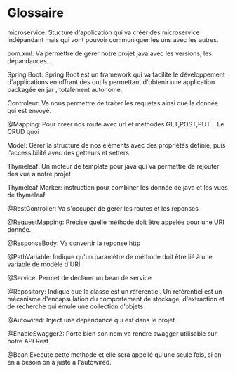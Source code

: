 # Glossaire

microservice: Stucture d'application qui va créer des microservice indépandant mais qui vont pouvoir communiquer les uns avec les autres. 

pom.xml: Va permettre de gerer notre projet java avec les versions, les dépandances...

Spring Boot: Spring Boot est un framework qui va facilite le développement d'applications en offrant des outils permettant d'obtenir une application packagée en jar , totalement autonome.

Controleur: Va nous permettre de traiter les requetes ainsi que la donnée qui est envoyé.

@Mapping: Pour créer nos route avec url et methodes GET,POST,PUT... Le CRUD quoi

Model: Gerer la structure de nos éléments avec des propriétés definie, puis l'accessibilité avec des getteurs et setters.

Thymeleaf: Un moteur de template pour java qui va permettre de rejouter des vue a notre projet

Thymeleaf Marker: instruction pour combiner les donnée de java et les vues de thymeleaf

@RestController: Va s'occuper de gerer les routes et les reponses

@RequestMapping: Précise quelle méthode doit être appelée pour une URI donnée.

@ResponseBody: Va convertir la reponse http

@PathVariable: Indique qu'un paramètre de méthode doit être lié à une variable de modèle d'URI.

@Service: Permet de déclarer un bean de service

@Repository: Indique que la classe est un référentiel. Un référentiel est un mécanisme d'encapsulation du comportement de stockage, d'extraction et de recherche qui émule une collection d'objets

@Autowired: Inject une dependance qui est dans le projet

@EnableSwagger2: Porte bien son nom va rendre swagger utilisable sur notre API Rest

@Bean Execute cette methode et elle sera appellé qu'une seule fois, si on en a besoin on a juste a l'autowired. 